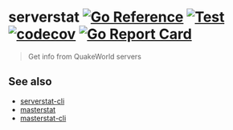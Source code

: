 # serverstat [![Go Reference](https://pkg.go.dev/badge/github.com/vikpe/serverstat.svg)](https://pkg.go.dev/github.com/vikpe/serverstat) [![Test](https://github.com/vikpe/serverstat/actions/workflows/test.yml/badge.svg?branch=main)](https://github.com/vikpe/serverstat/actions/workflows/test.yml) [![codecov](https://codecov.io/gh/vikpe/serverstat/branch/main/graph/badge.svg)](https://codecov.io/gh/vikpe/serverstat) [![Go Report Card](https://goreportcard.com/badge/github.com/vikpe/serverstat)](https://goreportcard.com/report/github.com/vikpe/serverstat)

> Get info from QuakeWorld servers

## See also

* [serverstat-cli](https://github.com/vikpe/serverstat-cli)
* [masterstat](https://github.com/vikpe/masterstat)
* [masterstat-cli](https://github.com/vikpe/masterstat-cli)

